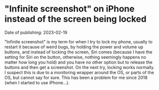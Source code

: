# "Infinite screenshot" on iPhone instead of the screen being locked

Date of publishing: 2023-02-19

"Infinite screenshot" is my term for when I try to lock my phone, usually to restart it because of weird bugs, by 
holding the power and volume up buttons, and instead of locking the screen, Siri comes (because I have the setting for Siri
on the button, otherwise, nothing seemingly happens no matter how long you hold) and you have no other option but to
release the buttons and then get a screenshot. On the next try, locking works normally. I suspect this is due to a monitoring 
wrapper around the OS, or parts of the OS, but cannot say for sure. This has been a problem for me since 2018 (when
I started to use iPhone...).


